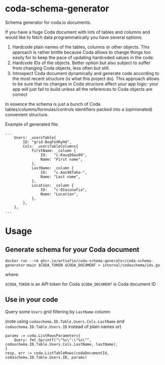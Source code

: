 # coda-schema-generator
Schema generator for coda.io documents.

If you have a huge Coda document with lots of tables and columns and would like to fetch data programmatically you have several options:
1) Hardcode plain names of the tables, columns or other objects.
  This approach is rather brittle because Coda allows to change things too easily for to keep the pace of updating hardcoded values in the code.
2) Hardcode IDs of the objects. Better option but also subject to suffer from changing Coda objects, less often but still.
3) Introspect Coda document dynamically and generate code according to the most recent structure (is what this project do).
  This approach allows to be sure that no changes in Coda structure affect your app logic: your app will just fail to build unless all the references to Coda objects are correct

In essence the schema is just a bunch of Coda tables/columns/formulas/controls identifiers packed into a (opinionated) convenient structure.

Example of generated file:
```
...
    Users: _usersTable{
        ID: "grid-BoqFoXRyHd",
        Cols: _usersTableColumns{
            FirstName: _column {
                ID:   "c-Kauq98as09",
                Name: "First name",
            },
            LastName: _column {
                ID:   "c-Aas98Taka-",
                Name: "Last name",
            },
            Location: _column {
                ID:   "c-OIaiunafia",
                Name: "Location",
            },
        },
    },
...
```

# Usage

## Generate schema for your Coda document
```
docker run --rm ghcr.io/artsafin/coda-schema-generator/coda-schema-generator:main $CODA_TOKEN $CODA_DOCUMENT > internal/codaschema/ids.go
```

where:

`$CODA_TOKEN` is an API token for Coda
`$CODA_DOCUMENT` is Coda document ID

## Use in your code

Query some `Users` grid filtering by `LastName` column:

(note using `codaschema.ID.Table.Users.Cols.LastName` and `codaschema.ID.Table.Users.ID` instead of plain names or)

```
params := coda.ListRowsParameters{
    Query: fmt.Sprintf("\"%s\":\"%s\"", codaschema.ID.Table.Users.Cols.LastName, lastName),
}
resp, err := coda.ListTableRows(codaDocumentId, codaschema.ID.Table.Users.ID, params)
```
